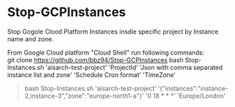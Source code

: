 # Stop-GCPInstances
Stop Gogole Clood Platform Instances insdie specific project by Instance name and zone.

From Google Cloud platform "Cloud Shell" run following commands:  
git clone https://github.com/bbz94/Stop-GCPInstances
bash Stop-Instances.sh 'aisarch-test-project' 'ProjectId' 'Json with comma separated instance list and zone' 'Schedule Cron format' 'TimeZone'
> bash Stop-Instances.sh 'aisarch-test-project' '{"instances":"instance-2,instance-3","zone":"europe-north1-a"}' '0 18 * * *'  'Europe/London'
